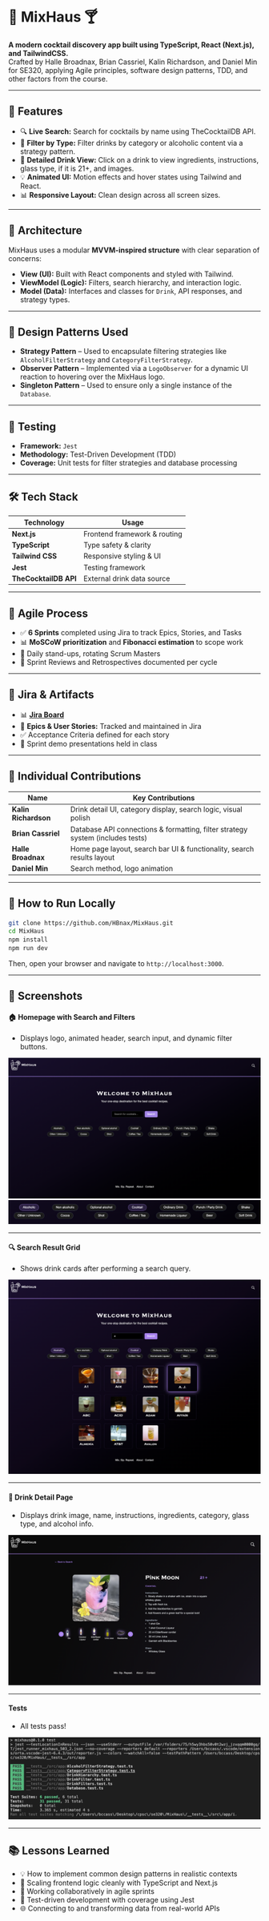 # 🥂 MixHaus 🍸

**A modern cocktail discovery app built using TypeScript, React (Next.js), and TailwindCSS.**  
Crafted by Halle Broadnax, Brian Cassriel, Kalin Richardson, and Daniel Min for SE320, applying Agile principles, software design patterns, TDD, and other factors from the course.

---

## 🚀 Features
- 🔍 **Live Search:** Search for cocktails by name using TheCocktailDB API.
- 🍹 **Filter by Type:** Filter drinks by category or alcoholic content via a strategy pattern.
- 📄 **Detailed Drink View:** Click on a drink to view ingredients, instructions, glass type, if it is 21+, and images.
- 💡 **Animated UI:** Motion effects and hover states using Tailwind and React.
- 📊 **Responsive Layout:** Clean design across all screen sizes.

---

## 🧠 Architecture

MixHaus uses a modular **MVVM-inspired structure** with clear separation of concerns:

- **View (UI):** Built with React components and styled with Tailwind.
- **ViewModel (Logic):** Filters, search hierarchy, and interaction logic.
- **Model (Data):** Interfaces and classes for `Drink`, API responses, and strategy types.

---

## 🧩 Design Patterns Used

- **Strategy Pattern** – Used to encapsulate filtering strategies like `AlcoholFilterStrategy` and `CategoryFilterStrategy`.
- **Observer Pattern** – Implemented via a `LogoObserver` for a dynamic UI reaction to hovering over the MixHaus logo.
- **Singleton Pattern** – Used to ensure only a single instance of the `Database`.

---

## 🧪 Testing

- **Framework:** `Jest`
- **Methodology:** Test-Driven Development (TDD)
- **Coverage:** Unit tests for filter strategies and database processing

---

## 🛠️ Tech Stack

| Technology            | Usage                          |
|----------------------|---------------------------------|
| **Next.js**          | Frontend framework & routing   |
| **TypeScript**       | Type safety & clarity          |
| **Tailwind CSS**     | Responsive styling & UI        |
| **Jest**             | Testing framework              |
| **TheCocktailDB API**| External drink data source     |

---

## 📐 Agile Process

- ✅ **6 Sprints** completed using Jira to track Epics, Stories, and Tasks
- 📊 **MoSCoW prioritization** and **Fibonacci estimation** to scope work
- 📅 Daily stand-ups, rotating Scrum Masters
- 🔄 Sprint Reviews and Retrospectives documented per cycle

---

## 🧩 Jira & Artifacts

- 📊 **[Jira Board](https://chapman-team-x92v0bvq.atlassian.net/jira/software/projects/SCRUM/boards/1/backlog?atlOrigin=eyJpIjoiZDk1YjhmZGI5MGFlNDhmYjk3OGI3ZDgzOWI1NTg5ZjUiLCJwIjoiaiJ9)**
- 📑 **Epics & User Stories:** Tracked and maintained in Jira
- ✅ Acceptance Criteria defined for each story
- 🎥 Sprint demo presentations held in class

---

## 💬 Individual Contributions

| Name               | Key Contributions                                                                 |
|--------------------|------------------------------------------------------------------------------------|
| **Kalin Richardson** | Drink detail UI, category display, search logic, visual polish                   |
| **Brian Cassriel**     | Database API connections & formatting, filter strategy system (includes tests)                |
| **Halle Broadnax**   | Home page layout, search bar UI & functionality, search results layout                  |
| **Daniel Min**     | Search method, logo animation                |

---

## 🧾 How to Run Locally

```bash
git clone https://github.com/HBnax/MixHaus.git
cd MixHaus
npm install
npm run dev
```

Then, open your browser and navigate to `http://localhost:3000`.

---

## 📸 Screenshots

#### 🏠 Homepage with Search and Filters  
- Displays logo, animated header, search input, and dynamic filter buttons.
  
![Homepage](./public/screenshots/MixHausHomePage.png)
![Filter Chips](./public/screenshots/ResponsiveFilters.png)

---

#### 🔍 Search Result Grid  
- Shows drink cards after performing a search query.
  
![Search Results](./public/screenshots/SearchDisplay.png)

---

#### 🍹 Drink Detail Page  
- Displays drink image, name, instructions, ingredients, category, glass type, and alcohol info.
  
![Drink Detail](./public/screenshots/DrinkDisplay.png)

---

#### Tests
- All tests pass!
  
![Tests](./public/screenshots/TestsGreen.png)

---

## 📚 Lessons Learned

- 💡 How to implement common design patterns in realistic contexts
- 🚀 Scaling frontend logic cleanly with TypeScript and Next.js
- 🤝 Working collaboratively in agile sprints
- 🧪 Test-driven development with coverage using Jest
- 🌐 Connecting to and transforming data from real-world APIs
